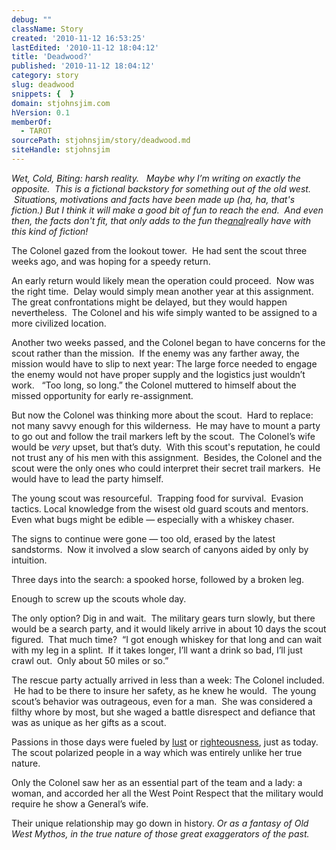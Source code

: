 ```yaml
---
debug: ""
className: Story
created: '2010-11-12 16:53:25'
lastEdited: '2010-11-12 18:04:12'
title: 'Deadwood?'
published: '2010-11-12 18:04:12'
category: story
slug: deadwood
snippets: {  }
domain: stjohnsjim.com
hVersion: 0.1
memberOf:
  - TAROT
sourcePath: stjohnsjim/story/deadwood.md
siteHandle: stjohnsjim
---
```

_Wet, Cold, Biting: harsh reality. &nbsp; Maybe why I&rsquo;m writing on exactly the opposite.&nbsp; This is a fictional backstory for something out of the old west. &nbsp;Situations, motivations and facts have been made up (ha, ha, that's fiction.) But I think it will make a good bit of fun to reach the end. &nbsp;And even then, the facts don't fit, that only adds to the fun the_[_anal_][0]_really have with this kind of fiction!_

The Colonel gazed from the lookout tower.&nbsp; He had sent the scout three weeks ago, and was hoping for a speedy return.

An early return would likely mean the operation could proceed.&nbsp; Now was the right time.&nbsp; Delay would simply mean another year at this assignment.&nbsp; The great confrontations might be delayed, but they would happen nevertheless.&nbsp; The Colonel and his wife simply wanted to be assigned to a more civilized location.

Another two weeks passed, and the Colonel began to have concerns for the scout rather than the mission.&nbsp; If the enemy was any farther away, the mission would have to slip to next year: The large force needed to engage the enemy would not have proper supply and the logistics just wouldn&rsquo;t work. &nbsp; &ldquo;Too long, so long.&rdquo; the Colonel muttered to himself about the missed opportunity for early re-assignment.

But now the Colonel was thinking more about the scout.&nbsp; Hard to replace: not many savvy enough for this wilderness.&nbsp; He may have to mount a party to go out and follow the trail markers left by the scout.&nbsp; The Colonel&rsquo;s wife would be _very_ upset, but that&rsquo;s duty. &nbsp;With this scout's reputation, he could not trust any of his men with this assignment.&nbsp; Besides, the Colonel and the scout were the only ones who could interpret their secret trail markers.&nbsp; He would have to lead the party himself.

The young scout was resourceful.&nbsp; Trapping food for survival.&nbsp; Evasion tactics. Local knowledge from the wisest old guard scouts and mentors.&nbsp; Even what bugs might be edible &mdash; especially with a whiskey chaser.

The signs to continue were gone &mdash; too old, erased by the latest sandstorms.&nbsp; Now it involved a slow search of canyons aided by only by intuition.

Three days into the search: a spooked horse, followed by a broken leg.

Enough to screw up the scouts whole day.

The only option? Dig in and wait.&nbsp; The military gears turn slowly, but there would be a search party, and it would likely arrive in about 10 days the scout figured.&nbsp; That much time?&nbsp; &ldquo;I got enough whiskey for that long and can wait with my leg in a splint.&nbsp; If it takes longer, I&rsquo;ll want a drink so bad, I&rsquo;ll just crawl out.&nbsp; Only about 50 miles or so.&rdquo;

The rescue party actually arrived in less than a week: The Colonel included. &nbsp;He had to be there to insure her safety, as he knew he would. &nbsp;The young scout&rsquo;s behavior was outrageous, even for a man.&nbsp; She was considered a filthy whore by most, but she waged a battle disrespect and defiance that was as unique as her gifts as a scout.

Passions in those days were fueled by [lust][1] or [righteousness][2], just as today.&nbsp; The scout polarized people in a way which was entirely unlike her true nature.&nbsp;

Only the Colonel saw her as an essential part of the team and a lady: a woman, and accorded her all the West Point Respect that the military would require he show a General&rsquo;s wife.

Their unique relationship may go down in history.&nbsp;_Or as a fantasy of Old West Mythos, in the true nature of those great exaggerators of the past._

[0]: http://www.theonion.com/articles/war-on-string-may-be-unwinnable-says-cat-general,9636/
[1]: http://www.google.com/search?rls=en&amp;q=blue+state&amp;ie=UTF-8&amp;oe=UTF-8
[2]: http://www.google.com/search?rls=en&amp;q=red+state&amp;ie=UTF-8&amp;oe=UTF-8